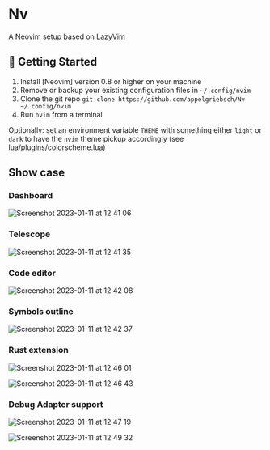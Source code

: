 # Nv

A [Neovim](https://neovim.io) setup based on [LazyVim](https://github.com/LazyVim/LazyVim)

## 🚀 Getting Started

1. Install [Neovim] version 0.8 or higher on your machine
2. Remove or backup your existing configuration files in `~/.config/nvim`
3. Clone the git repo `git clone https://github.com/appelgriebsch/Nv ~/.config/nvim`
4. Run `nvim` from a terminal

Optionally: set an environment variable `THEME` with something either `light` or `dark`
to have the `nvim` theme pickup accordingly (see lua/plugins/colorscheme.lua)

## Show case

### Dashboard

![Screenshot 2023-01-11 at 12 41 06](https://user-images.githubusercontent.com/6803419/211798031-c9e9a376-6f2b-4117-8b23-470a5fcd66b9.png)

### Telescope

![Screenshot 2023-01-11 at 12 41 35](https://user-images.githubusercontent.com/6803419/211798083-a506a3c5-3a25-4a44-b181-f01d1d78be10.png)

### Code editor

![Screenshot 2023-01-11 at 12 42 08](https://user-images.githubusercontent.com/6803419/211798196-98021cdd-1b65-4ad2-b309-d0026dc103ee.png)

### Symbols outline

![Screenshot 2023-01-11 at 12 42 37](https://user-images.githubusercontent.com/6803419/211798225-de622980-aa61-4d85-8028-f9867b1e6db1.png)

### Rust extension

![Screenshot 2023-01-11 at 12 46 01](https://user-images.githubusercontent.com/6803419/211798813-0226d579-b3dc-417f-b95c-076a877a002c.png)

![Screenshot 2023-01-11 at 12 46 43](https://user-images.githubusercontent.com/6803419/211798865-6e6b013b-41c2-4ddf-b791-2628a02149cc.png)

### Debug Adapter support

![Screenshot 2023-01-11 at 12 47 19](https://user-images.githubusercontent.com/6803419/211798911-2a49e27e-1363-4cab-9dcb-df366fb674b4.png)

![Screenshot 2023-01-11 at 12 49 32](https://user-images.githubusercontent.com/6803419/211799158-b276f1d4-3174-48e0-bea0-255e28773c83.png)
